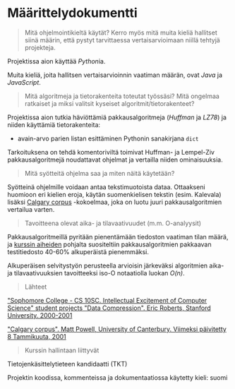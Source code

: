 # Määrittelydokumentti

> Mitä ohjelmointikieltä käytät? Kerro myös mitä muita kieliä hallitset siinä määrin, että pystyt tarvittaessa vertaisarvioimaan niillä tehtyjä projekteja.

Projektissa aion käyttää *Python*ia.

Muita kieliä, joita hallitsen vertaisarvioinnin vaatiman määrän, ovat *Java* ja *JavaScript*.

> Mitä algoritmeja ja tietorakenteita toteutat työssäsi?
> Mitä ongelmaa ratkaiset ja miksi valitsit kyseiset algoritmit/tietorakenteet?

Projektissa aion tutkia häviöttämiä pakkausalgoritmeja (*Huffman* ja *LZ78*) ja niiden käyttämiä tietorakenteita:

- avain-arvo parien listan esittäminen Pythonin sanakirjana `dict`

Tarkoituksena on tehdä komentoriviltä toimivat Huffman- ja Lempel-Ziv pakkausalgoritmejä noudattavat ohjelmat ja vertailla niiden ominaisuuksia.

> Mitä syötteitä ohjelma saa ja miten näitä käytetään?

Syötteinä ohjelmille voidaan antaa tekstimuotoista dataa. Ottaakseni huomioon eri kielien eroja, käytän suomenkielisen tekstin (esim. Kalevala) lisäksi [Calgary corpus](https://en.wikipedia.org/wiki/Calgary_corpus) -kokoelmaa, joka on luotu juuri pakkausalgoritmien vertailua varten.

> Tavoitteena olevat aika- ja tilavaativuudet (m.m. O-analyysit)

Pakkausalgoritmeillä pyritään pienentämään tiedoston vaatiman tilan määrä, ja [kurssin aiheiden](https://tiralabra.github.io/2022_p1/fi/aiheet/) pohjalta suositeltiin pakkausalgoritmien pakkaavan testitiedosto 40-60% alkuperäistä pienemmäksi.

Alkuperäisen selvitystyön perusteella arvioisin järkeväksi algoritmien aika- ja tilavaativuuksien tavoitteeksi iso-O notaatiolla luokan _O(n)_.

> Lähteet

["Sophomore College - CS 10SC. Intellectual Excitement of Computer Science" student projects "Data Compression". Eric Roberts, Stanford University. 2000-2001](https://cs.stanford.edu/people/eroberts/courses/soco/projects/data-compression/datacompress.html)

["Calgary corpus". Matt Powell, University of Canterbury. Viimeksi päivitetty 8 Tammikuuta, 2001](https://corpus.canterbury.ac.nz/descriptions/#calgary)

> Kurssin hallintaan liittyvät

Tietojenkäsittelytieteen kandidaatti (TKT)

Projektin koodissa, kommenteissa ja dokumentaatiossa käytetty kieli: suomi
